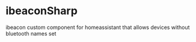 # ibeaconSharp
ibeacon custom component for homeassistant that allows devices without bluetooth names set
